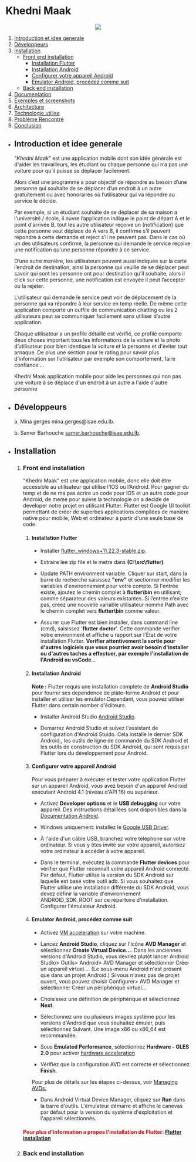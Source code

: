 <div><h1>Khedni Maak</h1></div>
   
<div style="text-align:center"><img src="https://github.com/mina4gerges/Khedni-Maak/tree/master/front-end/assets/images/truck.png" /></div>

1. [Introduction et idee generale](#ideeGenerale)
2. [Développeurs](#developpeurs)
3. [Installation](#installation)
   - [Front end installation](#frontEndInstallation)
      - [Installation Flutter](#installationFlutter)
      - [Installation Android](#installationAndroid)
      - [Configurer votre appareil Android](#configurerVotreAppareilAndroid)
      - [Emulator Android, procédez comme suit](#emulatorAndroid)
   - [Back end installation](#backEndInstallation)
4. [Documentation](#documentation)
5. [Exemples et screenshots](#exemplesEtScreenshots)
6. [Architecture](#architecture)
7. [Technologie utilise](#technologieUtilise)
8. [Problème Rencontré](#problemeRencontre)
9. [Conclusion](#conclusion)


-  <h2 name="ideeGenerale">Introduction et idee generale</h2>

    “*Khedni Maak*” est une application mobile dont son idée générale est d'aider les travailleurs, les étudiant ou 
    chaque personne qui n’a pas une voiture pour qu’il puisse se déplacer facilement.
    
    Alors c’est une programme a pour objectif de répondre au besoin d’une personne qui souhaite de se déplacer d’un 
    endroit à un autre gratuitement ou avec honoraires où l’utilisateur qui va répondre au service le décide.
    
    Par exemple, si un étudiant souhaite de se déplacer de sa maison a l'université / école, il ouvre l’application 
    indique le point de départ A et le point d'arrivée B, tout les autre utilisateur reçoive un (notification) que cette
    personne veut déplace de A vers B, il confirme s’il peuvent répondre à cette demande et reject s’il ne peuvent pas.
    Dans le cas où un des utilisateurs confirmé, la personne qui demande le service reçoive une notification qu'une 
    personne répondre à ce service.
    
    D’une autre manière, les utilisateurs peuvent aussi indiquée sur la carte l’endroit de destination, ainsi la personne 
    qui veuille de se déplacer peut savoir qui sont les personne ont pour destination qu’il souhaite, alors il click sur 
    cette personne, une notification est envoyée il peut l’accepter ou la rejeter.
    
    L’utilisateur qui demande le service peut voir de déplacement de la personne qui va répondre à leur service en temp 
    réelle. De même cette application comporte un outfile de communication chatting ou les 2 utilisateurs peut se 
    communiquer facilement sans utiliser d’autre application.
    
    Chaque utilisateur a un profile détaillé est vérifié, ce profilé comporte deux choses important tous les informations 
    de la voiture et la photo d’utilisateur pour bien identique la voiture et la personne et d'éviter tout arnaque. De 
    plus une section pour le rating pour savoir plus d’information sur l’utilisateur par exemple son comportement, 
    faire confiance ...
    
    Khedni Maak application mobile pour aide les personnes qui non pas une voiture à se déplace d'un endroit à un autre 
    a l'aide d'autre personne
    
-  <h2 name="developpeurs">Développeurs</h2>
    a. Mina gerges mina.gerges@isae.edu.lb.
    
    b. Samer Barhouche samer.barhouche@isae.edu.lb.
    
-  <h2 name="installation">Installation</h2>

   1. <h3 name="frontEndInstallation">Front end installation</h3>
        "Khedni Maak" est une application mobile, donc elle doit être accessible au utilisateur qui utilise l’IOS ou 
        l’Android. Pour gagner du temp et de ne ma pas écrire un code pour IOS et un autre code pour Android, de meme pour 
        suivre la technologie on a decide de developer notre projet en utilisant Flutter. 
        Flutter est Google UI toolkit permettant de créer de superbes applications compilées de manière native pour 
        mobile, Web et ordinateur à partir d'une seule base de code.
        
        1. <h4 name="installationFlutter">Installation Flutter</h4>
        
            - Installer <a href="https://storage.googleapis.com/flutter_infra/releases/stable/windows/flutter_windows_1.22.3-stable.zip">flutter_windows+11.22.3-stable.zip</a>.
            
            - Extraire lee zip file et le metre dans **(C:\src\flutter)**.
            
            - Update PATH environment variable.
                Cliquer sur start, dans la barre de recherche saisissez **"env"** et sectionner modifier les variables 
                d'environnement pour votre compte.
                Si l'entrée existe, ajoutez le chemin complet à **flutter\bin** en utilisant; comme séparateur des valeurs 
                existantes.
                Si l’entrée n’existe pas, créez une nouvelle variable utilisateur nommé Path avec le chemin complet vers 
                **flutter\bin** comme valeur.
                
            - Assurer que Flutter est bien installer, dans command line (cmd), saisissez '**flutter doctor**'. Cette 
                commande verifier votre environment et affiche u rapport sur l'État de votre installation Flutter. 
                **Verifier attentivement la sortie pour d'autres logiciels que vous pourriez avoir besoin d'installer ou 
                d'autres taches a effectuer, par exemple l'installation de l'Android ou vsCode**...
            
        2. <h4 name="installationAndroid">Installation Android</h4>
        
            **Note :** Flutter requis une installation complete de **Android Studio** pour fournir ses dependence de plate-forme
            Android et pour installer et utiliser les emulator.Cependant, vous pouvez utiliser Flutter dans certain nomber d'éditeurs.
            
            - Installer Android Studio <a href="https://developer.android.com/studio">Android Studio</a>.
            
            - Demarrez Android Studio et suivez l'assistant de configuration d'Android Stuido. Cela installe le dernier 
               SDK Android,, les outils de ligne de commande du SDK Android et les outils de construction du SDK Android, 
               qui sont requis par Flutter lors du développement pour Android.
           
        3. <h4 name="configurerVotreAppareilAndroid">Configurer votre appareil Android</h4>
    
            Pour vous préparer à exécuter et tester votre application Flutter sur un 
            appareil Android, vous avez besoin d'un appareil Android exécutant Android 4.1 (niveau d'API 16) ou supérieur.
                   
            - Activez **Developer options** et le **USB debugging** sur votre appareil. Des instructions détaillées 
            sont disponibles dans la <a href="https://developer.android.com/studio/debug/dev-options">Documentation Android</a>. 
            
            - Windows uniquement: installez le <a href="https://developer.android.com/studio/run/win-usb">Google USB Driver</a>.
            
            - À l'aide d'un câble USB, branchez votre téléphone sur votre ordinateur. Si vous y êtes invité sur votre 
            appareil, autorisez votre ordinateur à accéder à votre appareil. 
            
            - Dans le terminal, exécutez la commande **Flutter devices** pour vérifier que Flutter reconnaît votre appareil 
            Android connecté. Par défaut, Flutter utilise la version du SDK Android sur laquelle est basé votre outil adb. 
            Si vous souhaitez que Flutter utilise une installation différente du SDK Android, vous devez définir la variable 
            d'environnement ANDROID_SDK_ROOT sur ce répertoire d'installation. Configurer l'émulateur Android.
              
        4. <h4 name="emulatorAndroid">Emulator Android, procédez comme suit</h4>
              
            - Activez <a href="https://developer.android.com/studio/run/emulator-acceleration">VM acceleration</a> sur votre machine.
            
            - Lancez **Android Studio**, cliquez sur l'icône **AVD Manager** et sélectionnez **Create Virtual Device…**.
            Dans les anciennes versions d'Android Studio, vous devriez plutôt lancer Android Studio> Outils> Android> 
            AVD Manager et sélectionner Créer un appareil virtuel…. (Le sous-menu Android n'est présent que dans un projet Android.)
            Si vous n'avez pas de projet ouvert, vous pouvez choisir Configurer> AVD Manager et sélectionner Créer un périphérique virtuel…
            
            - Choisissez une définition de périphérique et sélectionnez **Next**.
            
            - Sélectionnez une ou plusieurs images système pour les versions d'Android que vous souhaitez émuler, puis 
            sélectionnez Suivant. Une image x86 ou x86_64 est recommandée. 
            
            - Sous **Emulated Performance**, sélectionnez **Hardware - GLES 2.0** pour activer <a href="https://developer.android.com/studio/run/emulator-acceleration">hardware acceleration</a>
            
            - Vérifiez que la configuration AVD est correcte et sélectionnez **Finish**.
          
            Pour plus de détails sur les étapes ci-dessus, voir <a href="https://developer.android.com/studio/run/managing-avds">Managing AVDs.</a>
          
            - Dans Android Virtual Device Manager, cliquez sur **Run** dans la barre d'outils. L'émulateur démarre et 
            affiche le canevas par défaut pour la version du système d'exploitation et l'appareil sélectionnés.
      
        <h4 style="color: red;">Pour plus d'information a propos l'installation de Flutter: <a href="https://flutter.dev/docs/get-started/install/windows">Flutter installation</a></h4>  
        
   
   2. <h3 name="backEndInstallation">Back end installation</h3>
   
    



